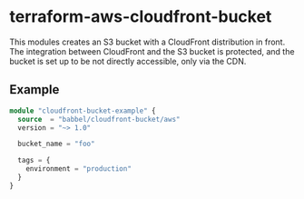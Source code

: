 # terraform-aws-cloudfront-bucket

This modules creates an S3 bucket with a CloudFront distribution in front.
The integration between CloudFront and the S3 bucket is protected,
and the bucket is set up to be not directly accessible, only via the CDN.

## Example

```tf
module "cloudfront-bucket-example" {
  source  = "babbel/cloudfront-bucket/aws"
  version = "~> 1.0"

  bucket_name = "foo"

  tags = {
    environment = "production"
  }
}
```
